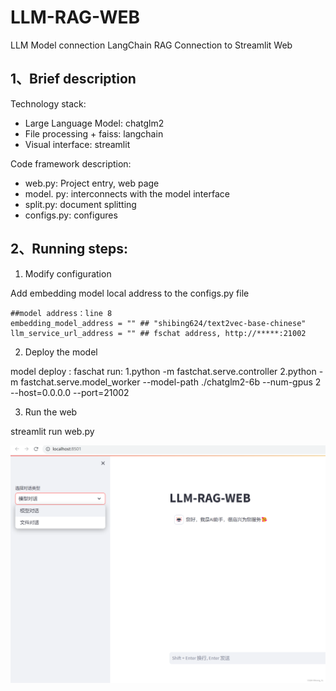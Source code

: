 # LLM-RAG-WEB
LLM Model connection LangChain RAG Connection to Streamlit Web


## 1、Brief description

Technology stack:

- Large Language Model: chatglm2
- File processing + faiss: langchain
- Visual interface: streamlit

Code framework description:

- web.py: Project entry, web page
- model. py: interconnects with the model interface
- split.py: document splitting
- configs.py: configures

## 2、Running steps:

1) Modify configuration

  Add embedding model local address to the configs.py file
  
  ```
  ##model address：line 8
  embedding_model_address = "" ## "shibing624/text2vec-base-chinese"
  llm_service_url_address = "" ## fschat address, http://*****:21002
  ```

2) Deploy the model

model deploy : faschat
  run:
    1.python -m fastchat.serve.controller
    2.python -m fastchat.serve.model_worker --model-path ./chatglm2-6b --num-gpus 2 --host=0.0.0.0 --port=21002

3) Run the web
  
  streamlit run  web.py 


![alt text](https://github.com/lonngxiang/LLM-RAG-WEB/blob/main/web.png)

